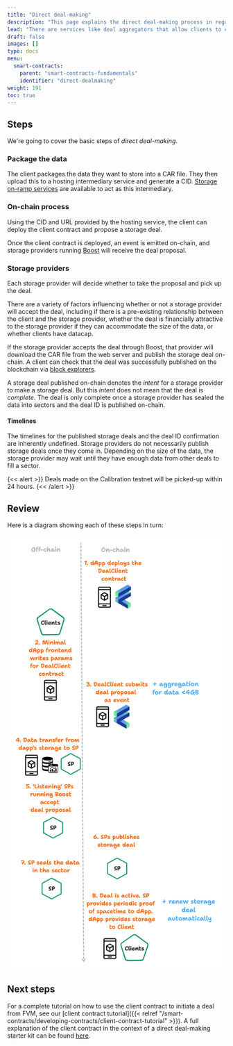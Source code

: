 ```yaml
---
title: "Direct deal-making"
description: "This page explains the direct deal-making process in regards to the Filecoin network. Learn how to programmatically create storage deals, package data, deploy client contracts, and interact with storage providers for larger blocks of data storage."
lead: "There are services like deal aggregators that allow clients to create storage deals programmatically. However, aggregators are better suited to small-scale deals of under 4 GiB of total data. For those wishing to programmatically store larger blocks of data, _direct deal-making_ is a more suitable process."
draft: false
images: []
type: docs
menu:
  smart-contracts:
    parent: "smart-contracts-fundamentals"
    identifier: "direct-dealmaking"
weight: 191
toc: true
---
```


## Steps

We're going to cover the basic steps of _direct deal-making_.

### Package the data

The client packages the data they want to store into a CAR file. They then upload this to a hosting intermediary service and generate a CID. [Storage on-ramp services](https://docs.filecoin.io/basics/how-storage-works/storage-onramps/) are available to act as this intermediary.

### On-chain process

Using the CID and URL provided by the hosting service, the client can deploy the client contract and propose a storage deal.

Once the client contract is deployed, an event is emitted on-chain, and storage providers running [Boost](https://boost.filecoin.io/experimental-features/fvm-contract-deals) will receive the deal proposal.

### Storage providers

Each storage provider will decide whether to take the proposal and pick up the deal.

There are a variety of factors influencing whether or not a storage provider will accept the deal, including if there is a pre-existing relationship between the client and the storage provider, whether the deal is financially attractive to the storage provider if they can accommodate the size of the data, or whether clients have datacap.

If the storage provider accepts the deal through Boost, that provider will download the CAR file from the web server and publish the storage deal on-chain. A client can check that the deal was successfully published on the blockchain via [block explorers](https://docs.filecoin.io/networks/mainnet/explorers/).

A storage deal published on-chain denotes the _intent_ for a storage provider to make a storage deal. But this _intent_ does not mean that the deal is _complete_. The deal is only complete once a storage provider has sealed the data into sectors and the deal ID is published on-chain.

#### Timelines

The timelines for the published storage deals and the deal ID confirmation are inherently undefined. Storage providers do not necessarily publish storage deals once they come in. Depending on the size of the data, the storage provider may wait until they have enough data from other deals to fill a sector.

{<< alert >}}
Deals made on the Calibration testnet will be picked-up within 24 hours.
{<< /alert >}}

## Review

Here is a diagram showing each of these steps in turn:

![](direct-deal-making-flow.png)

## Next steps

For a complete tutorial on how to use the client contract to initiate a deal from FVM, see our [client contract tutorial]({{< relref "/smart-contracts/developing-contracts/client-contract-tutorial" >}}). A full explanation of the client contract in the context of a direct deal-making starter kit can be found [here](https://github.com/filecoin-project/fvm-starter-kit-deal-making/tree/main).
